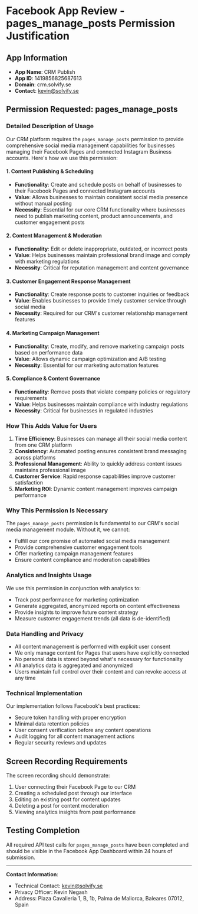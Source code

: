 # Facebook App Review - pages_manage_posts Permission Justification

## App Information
- **App Name**: CRM Publish
- **App ID**: 1419856825687613
- **Domain**: crm.solvify.se
- **Contact**: kevin@solvify.se

## Permission Requested: pages_manage_posts

### Detailed Description of Usage

Our CRM platform requires the `pages_manage_posts` permission to provide comprehensive social media management capabilities for businesses managing their Facebook Pages and connected Instagram Business accounts. Here's how we use this permission:

#### 1. **Content Publishing & Scheduling**
- **Functionality**: Create and schedule posts on behalf of businesses to their Facebook Pages and connected Instagram accounts
- **Value**: Allows businesses to maintain consistent social media presence without manual posting
- **Necessity**: Essential for our core CRM functionality where businesses need to publish marketing content, product announcements, and customer engagement posts

#### 2. **Content Management & Moderation**
- **Functionality**: Edit or delete inappropriate, outdated, or incorrect posts
- **Value**: Helps businesses maintain professional brand image and comply with marketing regulations
- **Necessity**: Critical for reputation management and content governance

#### 3. **Customer Engagement Response Management**
- **Functionality**: Create response posts to customer inquiries or feedback
- **Value**: Enables businesses to provide timely customer service through social media
- **Necessity**: Required for our CRM's customer relationship management features

#### 4. **Marketing Campaign Management**
- **Functionality**: Create, modify, and remove marketing campaign posts based on performance data
- **Value**: Allows dynamic campaign optimization and A/B testing
- **Necessity**: Essential for our marketing automation features

#### 5. **Compliance & Content Governance**
- **Functionality**: Remove posts that violate company policies or regulatory requirements
- **Value**: Helps businesses maintain compliance with industry regulations
- **Necessity**: Critical for businesses in regulated industries

### How This Adds Value for Users

1. **Time Efficiency**: Businesses can manage all their social media content from one CRM platform
2. **Consistency**: Automated posting ensures consistent brand messaging across platforms
3. **Professional Management**: Ability to quickly address content issues maintains professional image
4. **Customer Service**: Rapid response capabilities improve customer satisfaction
5. **Marketing ROI**: Dynamic content management improves campaign performance

### Why This Permission Is Necessary

The `pages_manage_posts` permission is fundamental to our CRM's social media management module. Without it, we cannot:
- Fulfill our core promise of automated social media management
- Provide comprehensive customer engagement tools
- Offer marketing campaign management features
- Ensure content compliance and moderation capabilities

### Analytics and Insights Usage

We use this permission in conjunction with analytics to:
- Track post performance for marketing optimization
- Generate aggregated, anonymized reports on content effectiveness
- Provide insights to improve future content strategy
- Measure customer engagement trends (all data is de-identified)

### Data Handling and Privacy

- All content management is performed with explicit user consent
- We only manage content for Pages that users have explicitly connected
- No personal data is stored beyond what's necessary for functionality
- All analytics data is aggregated and anonymized
- Users maintain full control over their content and can revoke access at any time

### Technical Implementation

Our implementation follows Facebook's best practices:
- Secure token handling with proper encryption
- Minimal data retention policies
- User consent verification before any content operations
- Audit logging for all content management actions
- Regular security reviews and updates

## Screen Recording Requirements

The screen recording should demonstrate:
1. User connecting their Facebook Page to our CRM
2. Creating a scheduled post through our interface
3. Editing an existing post for content updates
4. Deleting a post for content moderation
5. Viewing analytics insights from post performance

## Testing Completion

All required API test calls for `pages_manage_posts` have been completed and should be visible in the Facebook App Dashboard within 24 hours of submission.

---

**Contact Information**:
- Technical Contact: kevin@solvify.se
- Privacy Officer: Kevin Negash
- Address: Plaza Cavalleria 1, B, 1b, Palma de Mallorca, Baleares 07012, Spain 